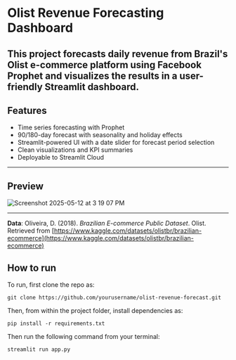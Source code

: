 # Olist Revenue Forecasting Dashboard

This project forecasts daily revenue from Brazil's Olist e-commerce platform using Facebook Prophet and visualizes the results in a user-friendly Streamlit dashboard.
---

## Features

- Time series forecasting with Prophet
- 90/180-day forecast with seasonality and holiday effects
- Streamlit-powered UI with a date slider for forecast period selection
- Clean visualizations and KPI summaries
- Deployable to Streamlit Cloud

---

## Preview

![Screenshot 2025-05-12 at 3 19 07 PM](https://github.com/user-attachments/assets/7afc7b21-2ed7-4f70-8cb4-1477f3e13d92)

---
**Data**:
Oliveira, D. (2018). *Brazilian E-commerce Public Dataset*. Olist. Retrieved from [https://www.kaggle.com/datasets/olistbr/brazilian-ecommerce](https://www.kaggle.com/datasets/olistbr/brazilian-ecommerce)

## How to run

To run, first clone the repo as:
```
git clone https://github.com/yourusername/olist-revenue-forecast.git
```

Then, from within the project folder, install dependencies as:
```
pip install -r requirements.txt
```

Then run the following command from your terminal:
```
streamlit run app.py
```



